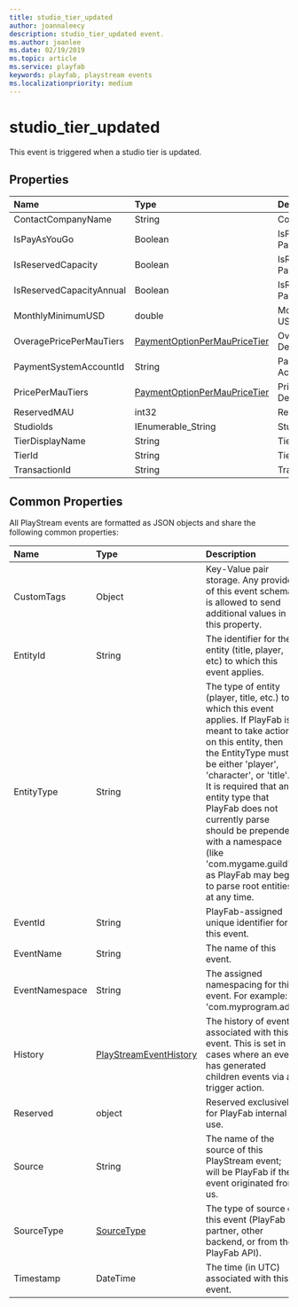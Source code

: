 ```yaml
---
title: studio_tier_updated
author: joannaleecy
description: studio_tier_updated event.
ms.author: joanlee
ms.date: 02/19/2019
ms.topic: article
ms.service: playfab
keywords: playfab, playstream events
ms.localizationpriority: medium
---
```


# studio_tier_updated

This event is triggered when a studio tier is updated.

## Properties

|Name|Type|Description|
| :--------------------|:-------------------|:----------------------|
|ContactCompanyName|String|Contact Company Name|
|IsPayAsYouGo|Boolean|IsPayAsYouGo PaymentOption|
|IsReservedCapacity|Boolean|IsReservedCapacity PaymentOption|
|IsReservedCapacityAnnual|Boolean|IsReservedCapacityAnnual PaymentOption|
|MonthlyMinimumUSD|double|Monthly Minimum Price in USD|
|OveragePricePerMauTiers|[PaymentOptionPerMauPriceTier](data-types/paymentoptionpermaupricetier.md)|OveragePricePerMauTiers Definitions|
|PaymentSystemAccountId|String|Payment System AccountId|
|PricePerMauTiers|[PaymentOptionPerMauPriceTier](data-types/paymentoptionpermaupricetier.md)|PricePerMauTiers Definitions|
|ReservedMAU|int32|Reserved Capacity MAU|
|StudioIds|IEnumerable_String|Studio Ids|
|TierDisplayName|String|Tier Display Name|
|TierId|String|Tier Id|
|TransactionId|String|Transaction Id|

## Common Properties

All PlayStream events are formatted as JSON objects and share the following common properties:

|Name|Type|Description|
| :--------------------|:-------------------|:----------------------|
|CustomTags|Object|Key-Value pair storage. Any provider of this event schema is allowed to send additional values in this property.|
|EntityId|String|The identifier for the entity (title, player, etc) to which this event applies.|
|EntityType|String|The type of entity (player, title, etc.) to which this event applies. If PlayFab is meant to take action on this entity, then the EntityType must be either 'player', 'character', or 'title'. It is required that any entity type that PlayFab does not currently parse should be prepended with a namespace (like 'com.mygame.guild') as PlayFab may begin to parse root entities at any time.|
|EventId|String|PlayFab-assigned unique identifier for this event.|
|EventName|String|The name of this event.|
|EventNamespace|String|The assigned namespacing for this event. For example: 'com.myprogram.ads'|
|History|[PlayStreamEventHistory](data-types/playstreameventhistory.md)|The history of events associated with this event. This is set in cases where an event has generated children events via a trigger action.|
|Reserved|object|Reserved exclusively for PlayFab internal use.|
|Source|String|The name of the source of this PlayStream event; will be PlayFab if the event originated from us.|
|SourceType|[SourceType](data-types/sourcetype.md)|The type of source of this event (PlayFab partner, other backend, or from the PlayFab API).|
|Timestamp|DateTime|The time (in UTC) associated with this event.|